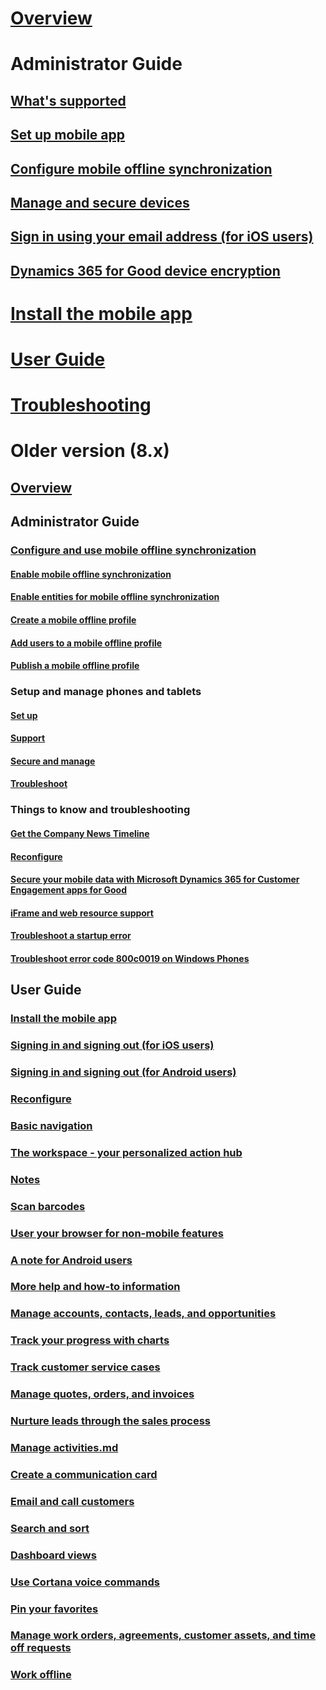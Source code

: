 # [Overview](overview.md)

# Administrator Guide 
## [What's supported](support-phones-tablets.md)
## [Set up mobile app](set-up-dynamics-365-for-phones-and-dynamics-365-for-tablets.md)
## [Configure mobile offline synchronization](configure-mobile-offline-synchronization-dynamics-365-phones-tablets.md)
## [Manage and secure devices](secure-manage-phones-tablets.md)
## [Sign in using your email address (for iOS users)](email-signin.md) 
## [Dynamics 365 for Good device encryption](secure-mobile-data-dynamics-365-good.md)

# [Install the mobile app](install-dynamics-365-for-phones-and-tablets.md)

# [User Guide](dynamics-365-phones-tablets-users-guide.md)

# [Troubleshooting](troubleshooting-things-know-about-phones-tablets.md)

# Older version (8.x)
## [Overview](../mobile-app/v8/about-this-content.md)

## Administrator Guide 
### [Configure and use mobile offline synchronization](../mobile-app/v8/configure/configure-mobile-offline-synchronization.md)
#### [Enable mobile offline synchronization](../mobile-app/v8/configure/enable-mobile-offline-synchronization.md)
#### [Enable entities for mobile offline synchronization](../mobile-app/v8/configure/enable-entities-mobile-offline-synchronization.md)
#### [Create a mobile offline profile](../mobile-app/v8/configure/create-mobile-offline-profile.md)
#### [Add users to a mobile offline profile](../mobile-app/v8/configure/add-users-mobile-offline-profile.md)
#### [Publish a mobile offline profile](../mobile-app/v8/configure/publish-mobile-offline-profile.md)

### Setup and manage phones and tablets
#### [Set up](v8/set-up-manage/set-up.md)
#### [Support](v8/set-up-manage/support.md)
#### [Secure and manage](v8/set-up-manage/secure-manage.md) 
#### [Troubleshoot](v8/set-up-manage/troubleshoot.md)

### Things to know and troubleshooting
#### [Get the Company News Timeline](v8/go-mobile/admin-troubleshoot/get-company-news-timeline.md)
#### [Reconfigure](../mobile-app/v8/go-mobile/admin-troubleshoot/reconfigure.md)
#### [Secure your mobile data with Microsoft Dynamics 365 for Customer Engagement apps for Good](../mobile-app/v8/go-mobile/admin-troubleshoot/secure-mobile-data-dynamics-365-good.md)
#### [iFrame and web resource support](../mobile-app/v8/go-mobile/admin-troubleshoot/iframe-web-resource-support.md)
#### [Troubleshoot a startup error](../mobile-app/v8/go-mobile/admin-troubleshoot/troubleshoot-dynamics-365-windows-app-start-up-error.md)
#### [Troubleshoot error code 800c0019 on Windows Phones](../mobile-app/v8/go-mobile/admin-troubleshoot/troubleshoot-error-code-800c0019-windows-phones.md)

## User Guide 
### [Install the mobile app](../mobile-app/v8/go-mobile/get-started/install.md)
### [Signing in and signing out (for iOS users)](../mobile-app/v8/go-mobile/get-started/email-sign-in.md)
### [Signing in and signing out (for Android users)](../mobile-app/v8/go-mobile/get-started/sign-in-out.md)
### [Reconfigure](../mobile-app/v8/go-mobile/get-started/reconfigure.md)
### [Basic navigation](../mobile-app/v8/go-mobile/get-started/basic-navigation.md)
### [The workspace - your personalized action hub](../mobile-app/v8/go-mobile/get-started/workspace-personalized-action-hub.md)
### [Notes](../mobile-app/v8/go-mobile/get-started/notes.md)
### [Scan barcodes](../mobile-app/v8/go-mobile/get-started/scan-barcodes.md)
### [User your browser for non-mobile features](../mobile-app/v8/go-mobile/get-started/use-browser-non-mobile-features.md)
### [A note for Android users](../mobile-app/v8/go-mobile/get-started/note-android.md)
### [More help and how-to information](../mobile-app/v8/go-mobile/get-started/more-help-how-users.md)
### [Manage accounts, contacts, leads, and opportunities](../mobile-app/v8/go-mobile/get-started/manage-accounts-contacts-leads-and-opportunities.md)
### [Track your progress with charts](../mobile-app/v8/go-mobile/get-started/track-progress-charts.md)
### [Track customer service cases](../mobile-app/v8/go-mobile/get-started/track-customer-service-cases.md)
### [Manage quotes, orders, and invoices](../mobile-app/v8/go-mobile/get-started/manage-quotes-orders-invoices.md)
### [Nurture leads through the sales process](../mobile-app/v8/go-mobile/get-started/nurture-leads-through-sales-process.md)
### [Manage activities.md](../mobile-app/v8/go-mobile/get-started/manage-activities.md)
### [Create a communication card](../mobile-app/v8/go-mobile/get-started/create-communication-card.md)
### [Email and call customers](../mobile-app/v8/go-mobile/get-started/email-and-call-customers.md)
### [Search and sort](../mobile-app/v8/go-mobile/get-started/search-sort.md)
### [Dashboard views](../mobile-app/v8/go-mobile/get-started/dashboard-views.md)
### [Use Cortana voice commands](../mobile-app/v8/go-mobile/get-started/use-cortana-voice-commands.md)
### [Pin your favorites](../mobile-app/v8/go-mobile/get-started/pin-favorites.md)
### [Manage work orders, agreements, customer assets, and time off requests](../mobile-app/v8/go-mobile/get-started/manage-work-orders-agreements-customer-assets-time-off-requests.md)
### [Work offline](../mobile-app/v8/go-mobile/work-offline.md)




